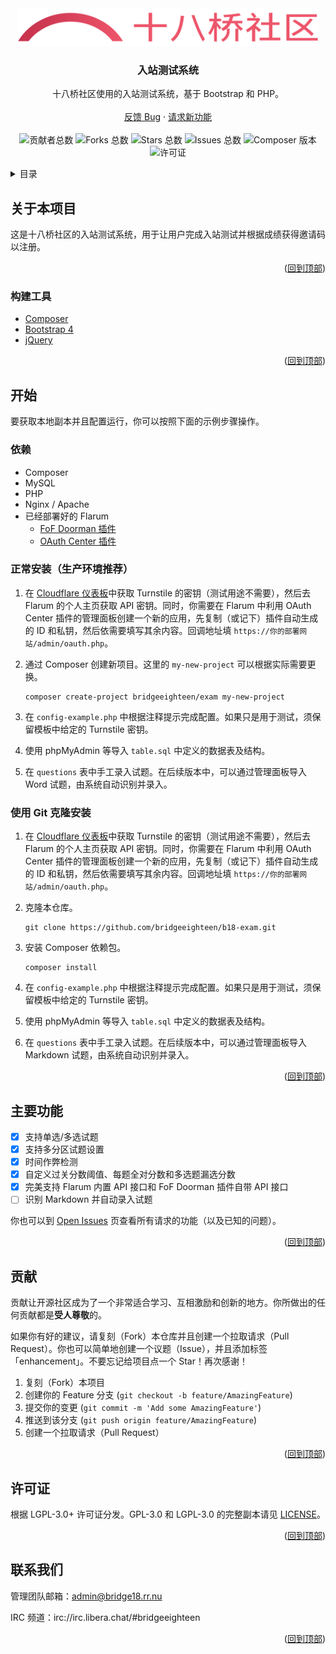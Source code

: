 <div id="top"></div>

<div align="center">
  <a href="https://github.com/bridgeeighteen/b18-exam">
    <img src="views/assets/logo_text.svg" alt="十八桥社区" height="60">
  </a>

<h3 align="center">入站测试系统</h3>

  <p align="center">
    十八桥社区使用的入站测试系统，基于 Bootstrap 和 PHP。
    <br />
    <br />
    <a href="https://github.com/bridgeeighteen/b18-exam/issues">反馈 Bug</a>
    ·
    <a href="https://github.com/bridgeeighteen/b18-exam/issues">请求新功能</a>
    <br />
    <br />
    <img src="https://img.shields.io/github/contributors/bridgeeighteen/b18-exam.svg" alt="贡献者总数">
    <img src="https://img.shields.io/github/forks/bridgeeighteen/b18-exam.svg" alt="Forks 总数">
    <img src="https://img.shields.io/github/stars/bridgeeighteen/b18-exam.svg" alt="Stars 总数">
    <img src="https://img.shields.io/github/issues/bridgeeighteen/b18-exam.svg" alt="Issues 总数">
    <img src="https://img.shields.io/packagist/v/bridgeeighteen/exam" alt="Composer 版本">
    <img src="https://img.shields.io/packagist/l/bridgeeighteen/exam" alt="许可证">
  </p>
</div>

<!-- 目录 -->
<details>
  <summary>目录</summary>
  <ol>
    <li>
      <a href="#关于本项目">关于本项目</a>
      <ul>
        <li><a href="#构建工具">构建工具</a></li>
      </ul>
    </li>
    <li>
      <a href="#开始">开始</a>
      <ul>
        <li><a href="#依赖">依赖</a></li>
        <li><a href="#正常安装（生产环境推荐）">正常安装</a></li>
        <li><a href="#使用Git克隆安装">使用 Git 克隆安装</a></li>
      </ul>
    </li>
    <li><a href="#主要功能">主要功能</a></li>
    <li><a href="#贡献">贡献</a></li>
    <li><a href="#许可证">许可证</a></li>
    <li><a href="#联系我们">联系我们</a></li>
  </ol>
</details>

<!-- 关于本项目 -->
## 关于本项目

这是十八桥社区的入站测试系统，用于让用户完成入站测试并根据成绩获得邀请码以注册。

<p align="right">(<a href="#top">回到顶部</a>)</p>

### 构建工具

* [Composer](https://getcomposer.org)
* [Bootstrap 4](https://getbootstrap.com/docs/4.6/)
* [jQuery](https://jquery.com)

<p align="right">(<a href="#top">回到顶部</a>)</p>

<!-- 开始 -->
## 开始

要获取本地副本并且配置运行，你可以按照下面的示例步骤操作。

### 依赖

* Composer
* MySQL
* PHP
* Nginx / Apache
* 已经部署好的 Flarum
  * [FoF Doorman 插件](https://github.com/FriendsOfFlarum/doorman)
  * [OAuth Center 插件](https://github.com/FoskyM/flarum-oauth-center)

### 正常安装（生产环境推荐）

1. 在 [Cloudflare 仪表板](https://dash.cloudflare.com/)中获取 Turnstile 的密钥（测试用途不需要），然后去 Flarum 的个人主页获取 API 密钥。同时，你需要在 Flarum 中利用 OAuth Center 插件的管理面板创建一个新的应用，先复制（或记下）插件自动生成的 ID 和私钥，然后依需要填写其余内容。回调地址填 `https://你的部署网站/admin/oauth.php`。

2. 通过 Composer 创建新项目。这里的 `my-new-project` 可以根据实际需要更换。

   ```shell
   composer create-project bridgeeighteen/exam my-new-project
   ```

3. 在 `config-example.php` 中根据注释提示完成配置。如果只是用于测试，须保留模板中给定的 Turnstile 密钥。

4. 使用 phpMyAdmin 等导入 `table.sql` 中定义的数据表及结构。

5. 在 `questions` 表中手工录入试题。在后续版本中，可以通过管理面板导入 Word 试题，由系统自动识别并录入。

### 使用 Git 克隆安装

1. 在 [Cloudflare 仪表板](https://dash.cloudflare.com/)中获取 Turnstile 的密钥（测试用途不需要），然后去 Flarum 的个人主页获取 API 密钥。同时，你需要在 Flarum 中利用 OAuth Center 插件的管理面板创建一个新的应用，先复制（或记下）插件自动生成的 ID 和私钥，然后依需要填写其余内容。回调地址填 `https://你的部署网站/admin/oauth.php`。

2. 克隆本仓库。

   ```shell
   git clone https://github.com/bridgeeighteen/b18-exam.git
   ```

3. 安装 Composer 依赖包。

   ```shell
   composer install
   ```

4. 在 `config-example.php` 中根据注释提示完成配置。如果只是用于测试，须保留模板中给定的 Turnstile 密钥。

5. 使用 phpMyAdmin 等导入 `table.sql` 中定义的数据表及结构。

6. 在 `questions` 表中手工录入试题。在后续版本中，可以通过管理面板导入 Markdown 试题，由系统自动识别并录入。

<p align="right">(<a href="#top">回到顶部</a>)</p>


<!-- 主要功能 -->
## 主要功能

- [x] 支持单选/多选试题
- [x] 支持多分区试题设置
- [x] 时间作弊检测
- [x] 自定义过关分数阈值、每题全对分数和多选题漏选分数
- [x] 完美支持 Flarum 内置 API 接口和 FoF Doorman 插件自带 API 接口
- [ ] 识别 Markdown 并自动录入试题

你也可以到 [Open Issues](https://github.com/bridgeeighteen/b18-exam/issues) 页查看所有请求的功能（以及已知的问题）。

<p align="right">(<a href="#top">回到顶部</a>)</p>

<!-- 贡献 -->
## 贡献

贡献让开源社区成为了一个非常适合学习、互相激励和创新的地方。你所做出的任何贡献都是**受人尊敬**的。

如果你有好的建议，请复刻（Fork）本仓库并且创建一个拉取请求（Pull Request）。你也可以简单地创建一个议题（Issue），并且添加标签「enhancement」。不要忘记给项目点一个 Star！再次感谢！

1. 复刻（Fork）本项目
2. 创建你的 Feature 分支 (`git checkout -b feature/AmazingFeature`)
3. 提交你的变更 (`git commit -m 'Add some AmazingFeature'`)
4. 推送到该分支 (`git push origin feature/AmazingFeature`)
5. 创建一个拉取请求（Pull Request）

<p align="right">(<a href="#top">回到顶部</a>)</p>

<!-- 许可证 -->
## 许可证

根据 LGPL-3.0+ 许可证分发。GPL-3.0 和 LGPL-3.0 的完整副本请见 [LICENSE](LICENSE)。

<p align="right">(<a href="#top">回到顶部</a>)</p>

<!-- 联系我们 -->
## 联系我们

管理团队邮箱：admin@bridge18.rr.nu

IRC 频道：irc://irc.libera.chat/#bridgeeighteen

<p align="right">(<a href="#top">回到顶部</a>)</p>
